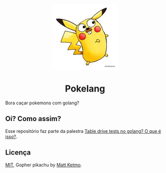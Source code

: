 <p align="center">
  <img alt="Pokelang" src="https://raw.githubusercontent.com/joubertredrat/pokelang/master/pokelang.jpg" />
</p>
<h1 align="center">Pokelang</h1>

Bora caçar pokemons com golang?

## Oi? Como assim?

Esse repositório faz parte da palestra [Table drive tests no golang? O que é isso?](https://speakerdeck.com/joubertredrat/table-driven-tests-no-golang-o-que-e-isso).

## Licença
[MIT](/license), Gopher pikachu by [Matt Ketmo](https://twitter.com/MattKetmo).